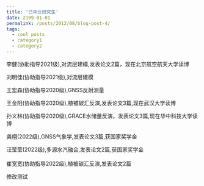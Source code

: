 ```yaml
---
title: '已毕业研究生'
date: 2199-01-01
permalink: /posts/2012/08/blog-post-4/
tags:
  - cool posts
  - category1
  - category2
---
```

李健(协助指导2021级),对流层建模,发表论文2篇，现在北京航空航天大学读博    
    
刘明佳(协助指导2021级),对流层建模         
    
王宏森(协助指导2020级),GNSS反射测量      
      
王金阳(协助指导2020级),植被碳汇反演,发表论文3篇,现在武汉大学读博      
     
孙义林(协助指导2020级),GRACE水储量反演，发表论文3篇,现在华中科技大学读博        
      
龚栩(2022级),GNSS气象学,发表论文3篇,获国家奖学金     
    
汪莹莹(2022级),多源水汽融合,发表论文2篇,获国家奖学金     
                     
崔宽宽(协助指导2022级),植被碳汇反演,发表论文2篇

修改测试     
      
<br>
